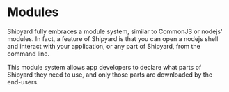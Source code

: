 Modules
=======

Shipyard fully embraces a module system, similar to CommonJS or nodejs'
modules. In fact, a feature of Shipyard is that you can open a nodejs
shell and interact with your application, or any part of Shipyard, from
the command line.

This module system allows app developers to declare what parts of
Shipyard they need to use, and only those parts are downloaded by the
end-users. 
